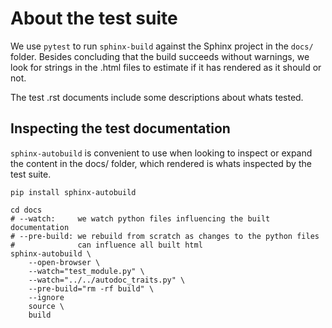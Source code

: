 # About the test suite

We use `pytest` to run `sphinx-build` against the Sphinx project in the `docs/`
folder. Besides concluding that the build succeeds without warnings, we look for
strings in the .html files to estimate if it has rendered as it should or not.

The test .rst documents include some descriptions about whats tested.

## Inspecting the test documentation

`sphinx-autobuild` is convenient to use when looking to inspect or expand the
content in the docs/ folder, which rendered is whats inspected by the test
suite.

```shell
pip install sphinx-autobuild

cd docs
# --watch:     we watch python files influencing the built documentation
# --pre-build: we rebuild from scratch as changes to the python files
#              can influence all built html
sphinx-autobuild \
    --open-browser \
    --watch="test_module.py" \
    --watch="../../autodoc_traits.py" \
    --pre-build="rm -rf build" \
    --ignore
    source \
    build
```
